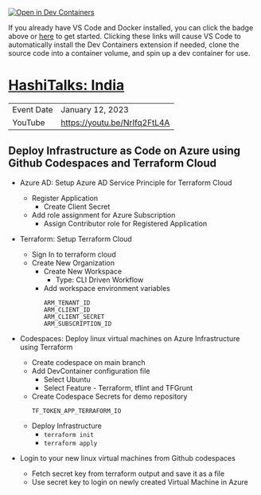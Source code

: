 [![Open in Dev Containers](https://img.shields.io/static/v1?label=Dev%20Containers&message=Open&color=blue&logo=visualstudiocode)](https://vscode.dev/redirect?url=vscode://ms-vscode-remote.remote-containers/cloneInVolume?url=https://github.com/mechdeveloper/demo-hashitalks-india)

If you already have VS Code and Docker installed, you can click the badge above or [here](https://vscode.dev/redirect?url=vscode://ms-vscode-remote.remote-containers/cloneInVolume?url=https://github.com/mechdeveloper/demo-hashitalks-india) to get started. Clicking these links will cause VS Code to automatically install the Dev Containers extension if needed, clone the source code into a container volume, and spin up a dev container for use.

# [HashiTalks: India](https://events.hashicorp.com/hashitalksindia)

| | |
|-|-|
| Event Date | January 12, 2023 |
| YouTube | https://youtu.be/NrIfq2FtL4A |

## Deploy Infrastructure as Code on Azure using Github Codespaces and Terraform Cloud

- Azure AD: Setup Azure AD Service Principle for Terraform Cloud 
  - Register Application 
    - Create Client Secret
  - Add role assignment for Azure Subscription
    - Assign Contributor role for Registered Application 

- Terraform: Setup Terraform Cloud 
  - Sign In to terraform cloud 
  - Create New Organization 
    - Create New Workspace 
      - Type: CLI Driven Workflow 
    - Add workspace environment variables 
      ```
      ARM_TENANT_ID
      ARM_CLIENT_ID
      ARM_CLIENT_SECRET
      ARM_SUBSCRIPTION_ID 
      ```

- Codespaces: Deploy linux virtual machines on Azure Infrastructure using Terraform
  - Create codespace on main branch
  - Add DevContainer configuration file
    - Select Ubuntu
    - Select Feature - Terraform, tflint and TFGrunt
  - Create Codespace Secrets for demo repository
    ```
    TF_TOKEN_APP_TERRAFORM_IO
    ```
  - Deploy Infrastructure   
    - `terraform init`
    - `terraform apply`
- Login to your new linux virtual machines from Github codespaces
  - Fetch secret key from terraform output and save it as a file
  - Use secret key to login on newly created Virtual Machine in Azure